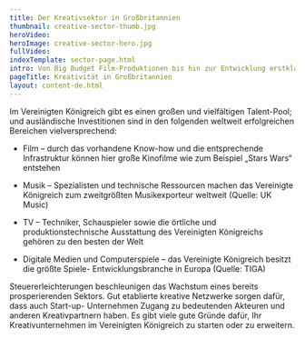```yaml
---
title: Der Kreativsektor in Großbritannien
thumbnail: creative-sector-thumb.jpg
heroVideo: 
heroImage: creative-sector-hero.jpg
fullVideo: 
indexTemplate: sector-page.html
intro: Von Big Budget Film-Produktionen bis hin zur Entwicklung erstklassiger Computerspiele: Die Kreativbranche floriert im Vereinigten Königreich.
pageTitle: Kreativität in Großbritannien
layout: content-de.html
---
```

 
Im Vereinigten Königreich gibt es einen großen und vielfältigen Talent-Pool; und ausländische Investitionen sind in den folgenden weltweit erfolgreichen Bereichen vielversprechend:

- Film – durch das vorhandene Know-how und die entsprechende Infrastruktur können hier große Kinofilme wie zum Beispiel „Stars Wars“ entstehen

- Musik – Spezialisten und technische Ressourcen machen das Vereinigte Königreich zum zweitgrößten Musikexporteur weltweit (Quelle: UK Music)

- TV – Techniker, Schauspieler sowie die örtliche und produktionstechnische Ausstattung des Vereinigten Königreichs gehören zu den besten der Welt

- Digitale Medien und Computerspiele – das Vereinigte Königreich besitzt die größte Spiele- Entwicklungsbranche in Europa (Quelle: TIGA)

Steuererleichterungen beschleunigen das Wachstum eines bereits prosperierenden Sektors. Gut etablierte kreative Netzwerke sorgen dafür, dass auch Start-up- Unternehmen Zugang zu bedeutenden Akteuren und anderen Kreativpartnern haben. Es gibt viele gute Gründe dafür, Ihr Kreativunternehmen im Vereinigten Königreich zu starten oder zu erweitern.